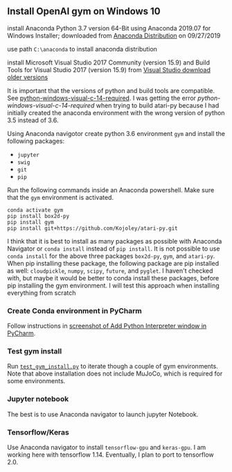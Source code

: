 ## Install OpenAI gym on Windows 10

install Anaconda Python 3.7 version 64-Bit using Anaconda 2019.07 for Windows Installer; downloaded from [Anaconda Distribution](https://www.anaconda.com/distribution/) on 09/27/2019

use path ```C:\anaconda``` to install anaconda distribution

install Microsoft Visual Studio 2017 Community (version 15.9) and Build Tools for Visual Studio 2017 (version 15.9) from [Visual Studio download older versions](https://my.visualstudio.com/Downloads?q=visual%20studio%202017&wt.mc_id=o~msft~vscom~older-downloads)

It is important that the versions of python and build tools are compatible. See [python-windows-visual-c-14-required](https://www.scivision.dev/python-windows-visual-c-14-required/). I was getting the error *python-windows-visual-c-14-required* when trying to build atari-py because I had initially created the anaconda environment with the wrong version of python 3.5 instead of 3.6.

Using Anaconda navigotor create python 3.6 environment ```gym``` and install the following packages:

- ```jupyter```
- ```swig```
- ```git```
- ```pip``` 

Run the following commands inside an Anaconda powershell. Make sure that the ```gym``` environment is activated.

```
conda activate gym
pip install box2d-py
pip install gym
pip install git+https://github.com/Kojoley/atari-py.git
```

I think that it is best to install as many packages as possible with Anaconda Navigator or ```conda install``` instead of ```pip install```.  It is not possible to use ```conda install``` for the above three packages ```box2d-py```, ```gym```, and ```atari-py```. When pip installing these package, the following package are pip installed as well: ```cloudpickle```, ```numpy```, ```scipy```, ```future```, and ```pyglet```.  I haven't checked with, but maybe it would be better to conda install these packages, before pip installing the gym environment.  I will test this approach when installing everything from scratch 

### Create Conda environment in PyCharm

Follow instructions in [screenshot of Add Python Interpreter window in PyCharm](https://github.com/schneider128k/deep_rl/blob/master/installation/conda_environment_pycharm.png).

### Test gym install 

Run [```test_gym_install.py```](https://github.com/schneider128k/deep_rl/blob/master/installation/test_gym_install.py) to iterate though a couple of gym environments. Note that above installation does not include MuJoCo, which is required for some environments.

### Jupyter notebook 

The best is to use Anaconda navigator to launch jupyter Notebook.

### Tensorflow/Keras

Use Anaconda navigator to install ```tensorflow-gpu``` and ```keras-gpu```. I am working here with tensorflow 1.14.  Eventually, I plan to port to tensorflow 2.0.
